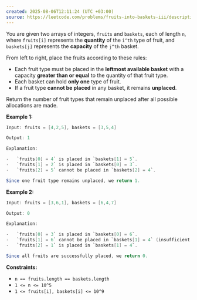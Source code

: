 ```yaml
---
created: 2025-08-06T12:11:24 (UTC +03:00)
source: https://leetcode.com/problems/fruits-into-baskets-iii/description/?envType=daily-question&envId=2025-08-06
---
```

You are given two arrays of integers, `fruits` and `baskets`, each of length `n`, where `fruits[i]` represents the **quantity** of the `i^th` type of fruit, and `baskets[j]` represents the **capacity** of the `j^th` basket.

From left to right, place the fruits according to these rules:

-   Each fruit type must be placed in the **leftmost available basket** with a capacity **greater than or equal** to the quantity of that fruit type.
-   Each basket can hold **only one** type of fruit.
-   If a fruit type **cannot be placed** in any basket, it remains **unplaced**.

Return the number of fruit types that remain unplaced after all possible allocations are made.


**Example 1:**

``` Java
Input: fruits = [4,2,5], baskets = [3,5,4]

Output: 1

Explanation:

-   `fruits[0] = 4` is placed in `baskets[1] = 5`.
-   `fruits[1] = 2` is placed in `baskets[0] = 3`.
-   `fruits[2] = 5` cannot be placed in `baskets[2] = 4`.

Since one fruit type remains unplaced, we return 1.
```


**Example 2:**

``` Java
Input: fruits = [3,6,1], baskets = [6,4,7]

Output: 0

Explanation:

-   `fruits[0] = 3` is placed in `baskets[0] = 6`.
-   `fruits[1] = 6` cannot be placed in `baskets[1] = 4` (insufficient capacity) but can be placed in the next available basket, `baskets[2] = 7`.
-   `fruits[2] = 1` is placed in `baskets[1] = 4`.

Since all fruits are successfully placed, we return 0.
```


**Constraints:**

-   `n == fruits.length == baskets.length`
-   `1 <= n <= 10^5`
-   `1 <= fruits[i], baskets[i] <= 10^9`
